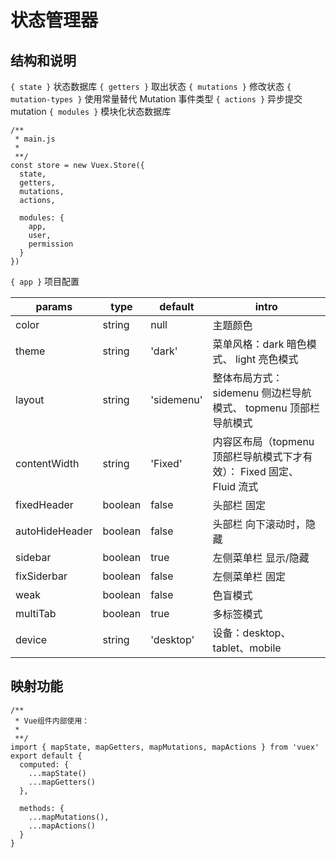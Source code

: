 # 状态管理器

## 结构和说明

`{ state }` 状态数据库
`{ getters }` 取出状态
`{ mutations }` 修改状态
`{ mutation-types }` 使用常量替代 Mutation 事件类型
`{ actions }` 异步提交 mutation
`{ modules }` 模块化状态数据库

```es6
/**
 * main.js
 *
 **/
const store = new Vuex.Store({
  state,
  getters,
  mutations,
  actions,

  modules: {
    app,
    user,
    permission
  }
})
```

`{ app }` 项目配置

| params         | type    | default    | intro                                                                  |
| -------------- | ------- | ---------- | ---------------------------------------------------------------------- |
| color          | string  | null       | 主题颜色                                                               |
| theme          | string  | 'dark'     | 菜单风格：dark 暗色模式、 light 亮色模式                               |
| layout         | string  | 'sidemenu' | 整体布局方式： sidemenu 侧边栏导航模式、 topmenu 顶部栏导航模式        |
| contentWidth   | string  | 'Fixed'    | 内容区布局（topmenu 顶部栏导航模式下才有效）： Fixed 固定、 Fluid 流式 |
| fixedHeader    | boolean | false      | 头部栏 固定                                                            |
| autoHideHeader | boolean | false      | 头部栏 向下滚动时，隐藏                                                |
| sidebar        | boolean | true       | 左侧菜单栏 显示/隐藏                                                   |
| fixSiderbar    | boolean | false      | 左侧菜单栏 固定                                                        |
| weak           | boolean | false      | 色盲模式                                                               |
| multiTab       | boolean | true       | 多标签模式                                                             |
| device         | string  | 'desktop'  | 设备：desktop、tablet、mobile                                          |

## 映射功能

```es6
/**
 * Vue组件内部使用：
 *
 **/
import { mapState, mapGetters, mapMutations, mapActions } from 'vuex'
export default {
  computed: {
    ...mapState()
    ...mapGetters()
  },

  methods: {
    ...mapMutations(),
    ...mapActions()
  }
}
```
